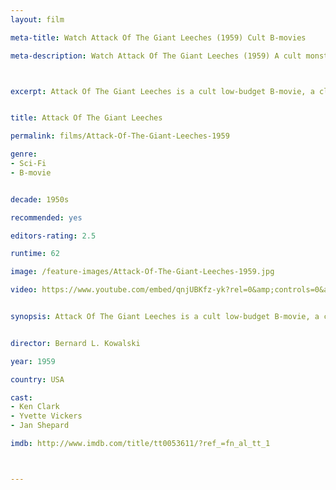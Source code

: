 ```yaml
---
layout: film

meta-title: Watch Attack Of The Giant Leeches (1959) Cult B-movies

meta-description: Watch Attack Of The Giant Leeches (1959) A cult monster B-movie. Watch old B-movies online free at La Filmothèque.



excerpt: Attack Of The Giant Leeches is a cult low-budget B-movie, a classic example of the 1950s monster movies that were produced in response to the cold war fears. Atomic radiation has mutated the leeches In a leech-infested swamp to a gigantic size. Soon they start to prey on human flesh.


title: Attack Of The Giant Leeches

permalink: films/Attack-Of-The-Giant-Leeches-1959

genre:
- Sci-Fi
- B-movie


decade: 1950s

recommended: yes

editors-rating: 2.5

runtime: 62

image: /feature-images/Attack-Of-The-Giant-Leeches-1959.jpg

video: https://www.youtube.com/embed/qnjUBKfz-yk?rel=0&amp;controls=0&amp;showinfo=0


synopsis: Attack Of The Giant Leeches is a cult low-budget B-movie, a classic example of the 1950s monster movies that were produced in response to the cold war fears. Atomic radiation has mutated the leeches In a leech-infested swamp to a gigantic size. Soon they start to prey on human flesh.


director: Bernard L. Kowalski

year: 1959

country: USA

cast:
- Ken Clark
- Yvette Vickers
- Jan Shepard

imdb: http://www.imdb.com/title/tt0053611/?ref_=fn_al_tt_1



---
```

